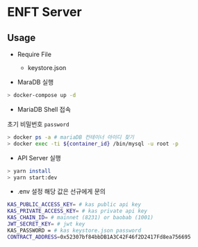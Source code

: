 # ENFT Server

## Usage

- Require File

  - keystore.json

- MaraDB 실행

```sh
> docker-compose up -d
```

- MariaDB Shell 접속

초기 비밀번호 `password`

```sh
> docker ps -a # mariaDB 컨테이너 아이디 찾기
> docker exec -ti ${container_id} /bin/mysql -u root -p
```

- API Server 실행

```sh
> yarn install
> yarn start:dev
```

- .env 설정
  해당 값은 선규에게 문의

```sh
KAS_PUBLIC_ACCESS_KEY= # kas public api key
KAS_PRIVATE_ACCESS_KEY= # kas private api key
KAS_CHAIN_ID= # mainnet (8231) or baobab (1001)
JWT_SECRET_KEY= # jwt key
KAS_PASSWORD = # kas keystore.json password
CONTRACT_ADDRESS=0x52307bf84bbDB1A3C42F46f2D2417Fd8ea756695
```
